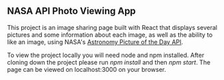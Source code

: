 ## NASA API Photo Viewing App

This project is an image sharing page built with React that displays several pictures and some information about each image, as well as the ability to like an image, using NASA's [Astronomy Picture of the Day API](https://github.com/nasa/apod-api).

To view the project locally you will need node and npm installed. After cloning down the project please run <em>npm install</em> and then <em>npm start</em>. The page can be viewed on localhost:3000 on your browser.  


